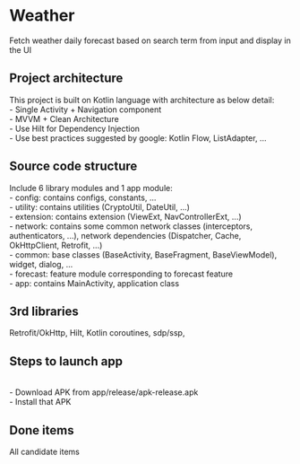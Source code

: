 # Weather
Fetch weather daily forecast based on search term from input and display in the UI
<br/>

<h2>Project architecture</h2> This project is built on Kotlin language with architecture as below detail:
<br/>
 - Single Activity + Navigation component
<br/>
 - MVVM + Clean Architecture
<br/>
 - Use Hilt for Dependency Injection
<br/>
 - Use best practices suggested by google: Kotlin Flow, ListAdapter, ...
<h2>Source code structure</h2>
Include 6 library modules and 1 app module:
<br/>
 - config: contains configs, constants, ...
<br/>
 - utility: contains utilities (CryptoUtil, DateUtil, ...)
<br/>
 - extension: contains extension (ViewExt, NavControllerExt, ...)
<br/>
 - network: contains some common network classes (interceptors, authenticators, ...), network dependencies (Dispatcher, Cache, OkHttpClient, Retrofit, ...)
 <br/>
 - common: base classes (BaseActivity, BaseFragment, BaseViewModel), widget, dialog, ...
 <br/>
 - forecast: feature module corresponding to forecast feature
 <br/>
 - app: contains MainActivity, application class
<h2>3rd libraries</h2>
Retrofit/OkHttp, Hilt, Kotlin coroutines, sdp/ssp, 
<h2>Steps to launch app</h2>
<br/>
 - Download APK from app/release/apk-release.apk
<br/>
 - Install that APK
<h2>Done items</h2>All candidate items
